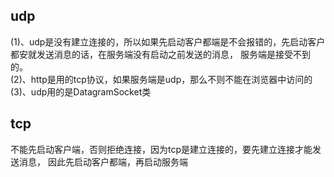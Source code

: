 ## udp
(1)、udp是没有建立连接的，所以如果先启动客户都端是不会报错的，先启动客户都安就发送消息的话，在服务端没有启动之前发送的消息，
服务端是接受不到的。</br>
(2)、http是用的tcp协议，如果服务端是udp，那么不则不能在浏览器中访问的
(3)、udp用的是DatagramSocket类
## tcp
不能先启动客户端，否则拒绝连接，因为tcp是建立连接的，要先建立连接才能发送消息，
因此先启动客户都端，再启动服务端
